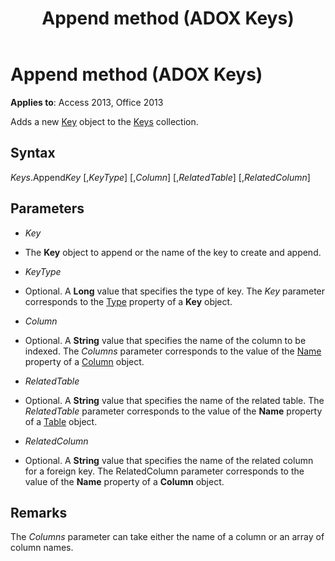 ﻿---
title: Append method (ADOX Keys)
TOCTitle: Append method (ADOX Keys)
ms:assetid: 14d6e8d7-5c9e-a422-47d6-ebfd9dd7a120
ms:mtpsurl: https://msdn.microsoft.com/library/JJ248913(v=office.15)
ms:contentKeyID: 48543396
ms.date: 09/18/2015
mtps_version: v=office.15
---

# Append method (ADOX Keys)


**Applies to**: Access 2013, Office 2013


Adds a new [Key](key-object-adox.md) object to the [Keys](keys-collection-adox.md) collection.

## Syntax

*Keys*.Append*Key* \[,*KeyType*\] \[,*Column*\] \[,*RelatedTable*\] \[,*RelatedColumn*\]

## Parameters

  - *Key*

  - The **Key** object to append or the name of the key to create and append.

  - *KeyType*

  - Optional. A **Long** value that specifies the type of key. The *Key* parameter corresponds to the [Type](https://msdn.microsoft.com/library/jj248879\(v=office.15\)) property of a **Key** object.

  - *Column*

  - Optional. A **String** value that specifies the name of the column to be indexed. The *Columns* parameter corresponds to the value of the [Name](name-property-adox.md) property of a [Column](column-object-adox.md) object.

  - *RelatedTable*

  - Optional. A **String** value that specifies the name of the related table. The *RelatedTable* parameter corresponds to the value of the **Name** property of a [Table](table-object-adox.md) object.

  - *RelatedColumn*

  - Optional. A **String** value that specifies the name of the related column for a foreign key. The RelatedColumn parameter corresponds to the value of the **Name** property of a **Column** object.

## Remarks

The *Columns* parameter can take either the name of a column or an array of column names.

